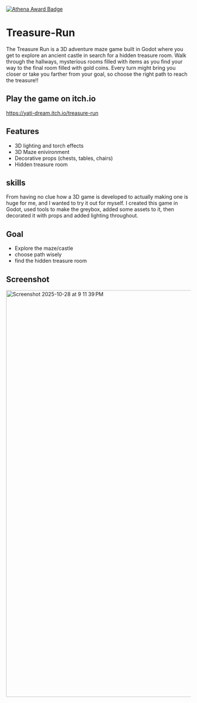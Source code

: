 [![Athena Award Badge](https://img.shields.io/endpoint?url=https%3A%2F%2Faward.athena.hackclub.com%2Fapi%2Fbadge)](https://award.athena.hackclub.com?utm_source=readme)

# Treasure-Run

The Treasure Run is a 3D adventure maze game built in Godot where you get to explore an ancient castle in search for a hidden treasure room. Walk through the hallways, mysterious rooms filled with items as you find your way to the final room filled with gold coins. Every turn might bring you closer or take you farther from your goal, so choose the right path to reach the treasure!!

## Play the game on itch.io
https://yati-dream.itch.io/treasure-run

## Features
- 3D lighting and torch effects
- 3D Maze enivironment
- Decorative props (chests, tables, chairs)
- Hidden treasure room

## skills
From having no clue how a 3D game is developed to actually making one is huge for me, and I wanted to try it out for myself. I created this game in Godot, used tools to make the greybox, added some assets to it, then decorated it with props and added lighting throughout.

## Goal
- Explore the maze/castle
- choose path wisely
- find the hidden treasure room

## Screenshot
<img width="1710" height="1107" alt="Screenshot 2025-10-28 at 9 11 39 PM" src="https://github.com/user-attachments/assets/b04b37c0-68ab-43ea-b142-6a33a7e38e92" />

